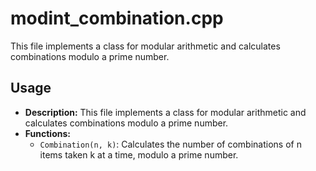 # modint_combination.cpp

This file implements a class for modular arithmetic and calculates combinations modulo a prime number.

## Usage

*   **Description:** This file implements a class for modular arithmetic and calculates combinations modulo a prime number.
*   **Functions:**
    *   `Combination(n, k)`: Calculates the number of combinations of n items taken k at a time, modulo a prime number.